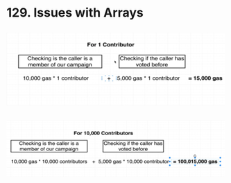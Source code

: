 # 129. Issues with Arrays

![129. Issues with Arrays](../imgs/129.1_Issues-with-Arrays.png)
---
![129. Issues with Arrays](../imgs/129.2_Issues-with-Arrays.png)
---